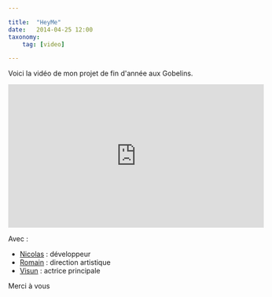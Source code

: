 ```yaml
---

title:  "HeyMe"
date:   2014-04-25 12:00
taxonomy:
    tag: [video]

---
```


Voici la vidéo de mon projet de fin d'année aux Gobelins.

<iframe width="520" height="292" src="https://www.youtube.com/embed/y4AMnCvDT-Y?rel=0" frameborder="0" allowfullscreen></iframe>

<br/>

Avec :

* [Nicolas](https://twitter.com/_Nico38_?target=_blank) : développeur
* [Romain](https://twitter.com/Romainbalce?target=_blank) : direction artistique
* [Visun](http://visun.fr?target=_blank) : actrice principale

Merci à vous